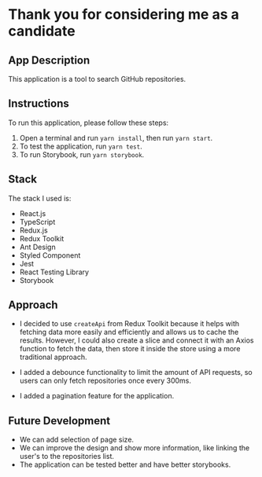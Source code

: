 # Thank you for considering me as a candidate

## App Description

This application is a tool to search GitHub repositories.

## Instructions

To run this application, please follow these steps:

1. Open a terminal and run `yarn install`, then run `yarn start`.
2. To test the application, run `yarn test`.
3. To run Storybook, run `yarn storybook`.

## Stack

The stack I used is:

- React.js
- TypeScript
- Redux.js
- Redux Toolkit
- Ant Design
- Styled Component
- Jest
- React Testing Library
- Storybook

## Approach

- I decided to use `createApi` from Redux Toolkit because it helps with fetching data more easily and efficiently and allows us to cache the results. However, I could also create a slice and connect it with an Axios function to fetch the data, then store it inside the store using a more traditional approach.

- I added a debounce functionality to limit the amount of API requests, so users can only fetch repositories once every 300ms.

- I added a pagination feature for the application.

## Future Development

- We can add selection of page size.
- We can improve the design and show more information, like linking the user's to the repositories list.
- The application can be tested better and have better storybooks.
